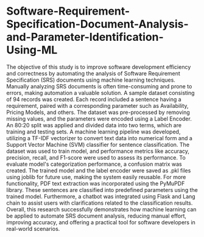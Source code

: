 # Software-Requirement-Specification-Document-Analysis-and-Parameter-Identification-Using-ML

The objective of this study is to improve software development efficiency and correctness by automating the analysis of Software Requirement Specification (SRS) documents using machine learning techniques. Manually analyzing SRS documents is often time-consuming and prone to errors, making automation a valuable solution. A sample dataset consisting of 94 records was created. Each record included a sentence having a requirement, paired with a corresponding parameter such as Availability, Pricing Models, and others. The dataset was pre-processed by removing missing values, and the parameters were encoded using a Label Encoder. An 80:20 split was applied and divided data into two terms, which are training and testing sets. A machine learning pipeline was developed, utilizing a TF-IDF vectorizer to convert text data into numerical form and a Support Vector Machine (SVM) classifier for sentence classification. The dataset was used to train model, and performance metrics like accuracy, precision, recall, and F1-score were used to assess its performance. To evaluate model's categorization performance, a confusion matrix was created. The trained model and the label encoder were saved as .pkl files using joblib for future use, making the system easily reusable. For more functionality, PDF text extraction was incorporated using the PyMuPDF library. These sentences are classified into predefined parameters using the trained model. Furthermore, a chatbot was integrated using Flask and Lang chain to assist users with clarifications related to the classification results. Overall, this research successfully demonstrates how machine learning can be applied to automate SRS document analysis, reducing manual effort, improving accuracy, and offering a practical tool for software developers in real-world scenarios.
